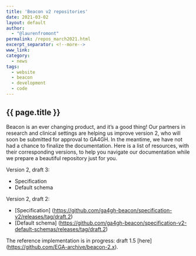 ```yaml
---
title: 'Beacon v2 repositories'
date: 2021-03-02
layout: default
author:
  - "@laurenfromont"
permalink: /repos_march2021.html
excerpt_separator: <!--more-->
www_link:
category:
  - news
tags:
  - website
  - beacon
  - development
  - code
---
```


## {{ page.title }}

Beacon is an ever changing product, and it’s a good thing! 
Our partners in research and clinical settings are helping us improve version 2, who will soon be submitted for approval to GA4GH. 
In the meantime, we have not had a chance to finalize the documentation. Here is a list of resources, with their corresponding versions, to help you navigate our documentation while we prepare a beautiful repository just for you.

Version 2, draft 3:
* Specification
* Default schema

Version 2, draft 2:
* [Specification] (https://github.com/ga4gh-beacon/specification-v2/releases/tag/draft.2)
* [Default schema] (https://github.com/ga4gh-beacon/specification-v2-default-schemas/releases/tag/draft.2)

The reference implementation is in progress: draft 1.5 [here] (https://github.com/EGA-archive/beacon-2.x).

<!--more-->
